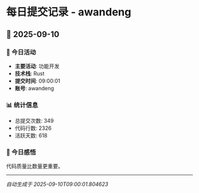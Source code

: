 # 每日提交记录 - awandeng

## 📅 2025-09-10

### 🎯 今日活动
- **主要活动**: 功能开发
- **技术栈**: Rust
- **提交时间**: 09:00:01
- **账号**: awandeng

### 📊 统计信息
- 总提交次数: 349
- 代码行数: 2326
- 活跃天数: 618

### 💭 今日感悟
代码质量比数量更重要。

---
*自动生成于 2025-09-10T09:00:01.804623*
